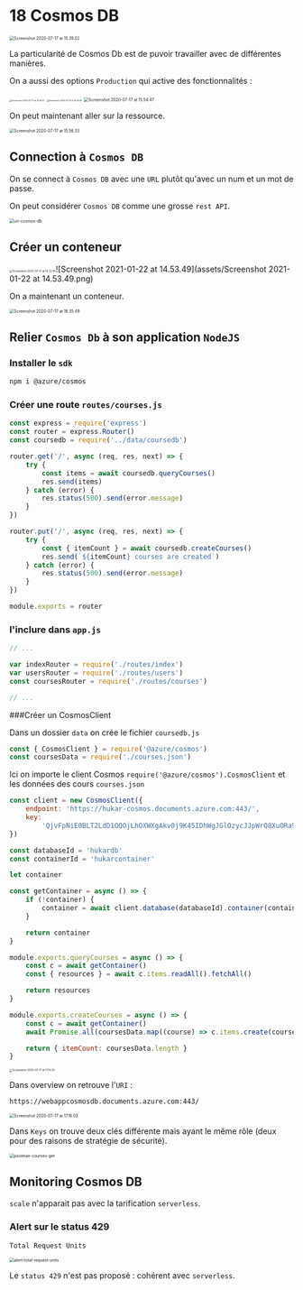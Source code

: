 # 18 Cosmos DB

<img src="assets/Screenshot2020-07-17at15.39.02.png" alt="Screenshot 2020-07-17 at 15.39.02" style="zoom:50%;" />

La particularité de Cosmos Db est de puvoir travailler avec de différentes manières.

On a aussi des options `Production` qui active des fonctionnalités :

<img src="assets/Screenshot2020-07-17at15.44.41.png" alt="Screenshot 2020-07-17 at 15.44.41" style="zoom:25%;" />

<img src="assets/Screenshot2020-07-17at15.44.49.png" alt="Screenshot 2020-07-17 at 15.44.49" style="zoom:25%;" />

<img src="assets/Screenshot2020-07-17at15.54.47.png" alt="Screenshot 2020-07-17 at 15.54.47" style="zoom:50%;" />

On peut maintenant aller sur la ressource.

<img src="assets/Screenshot2020-07-17at15.56.33.png" alt="Screenshot 2020-07-17 at 15.56.33" style="zoom:50%;" />

## Connection à `Cosmos DB`

On se connect à `Cosmos DB` avec une `URL` plutôt qu'avec un num et un mot de passe.

On peut considérer `Cosmos DB` comme une grosse `rest API`.

<img src="assets/uri-cosmos-db.png" alt="uri-cosmos-db" style="zoom:50%;" />

## Créer un conteneur

<img src="assets/Screenshot2020-07-17at16.33.45.png" alt="Screenshot 2020-07-17 at 16.33.45" style="zoom:33%;" />![Screenshot 2021-01-22 at 14.53.49](assets/Screenshot 2021-01-22 at 14.53.49.png)

On a maintenant un conteneur.

<img src="assets/Screenshot2020-07-17at16.35.49.png" alt="Screenshot 2020-07-17 at 16.35.49" style="zoom:50%;" />

## Relier `Cosmos Db` à son application `NodeJS`

### Installer le `sdk`

```bash
npm i @azure/cosmos
```

### Créer une route `routes/courses.js`

```js
const express = require('express')
const router = express.Router()
const coursedb = require('../data/coursedb')

router.get('/', async (req, res, next) => {
    try {
        const items = await coursedb.queryCourses()
        res.send(items)
    } catch (error) {
        res.status(500).send(error.message)
    }
})

router.put('/', async (req, res, next) => {
    try {
        const { itemCount } = await coursedb.createCourses()
        res.send(`${itemCount} courses are created`)
    } catch (error) {
        res.status(500).send(error.message)
    }
})

module.exports = router
```

### l'inclure dans `app.js`

```js
// ...

var indexRouter = require('./routes/index')
var usersRouter = require('./routes/users')
const coursesRouter = require('./routes/courses')

// ...
```



###Créer un CosmosClient

Dans un dossier `data` on crée le fichier `coursedb.js`

```js
const { CosmosClient } = require('@azure/cosmos')
const coursesData = require('./courses.json')
```

Ici on importe le client Cosmos `require('@azure/cosmos').CosmosClient` et les données des cours `courses.json`

```js
const client = new CosmosClient({
    endpoint: 'https://hukar-cosmos.documents.azure.com:443/',
    key:
        'QjvFpNiE0BLT2LdD1OQOjLhOXWXgAkv0j9K45IDhWgJGlOzycJJpWrQ8XuORa9RIoNGOnClqz2IDcZDDwEehkQ==',
})

const databaseId = 'hukardb'
const containerId = 'hukarcontainer'

let container

const getContainer = async () => {
    if (!container) {
        container = await client.database(databaseId).container(containerId)
    }

    return container
}

module.exports.queryCourses = async () => {
    const c = await getContainer()
    const { resources } = await c.items.readAll().fetchAll()

    return resources
}

module.exports.createCourses = async () => {
    const c = await getContainer()
    await Promise.all(coursesData.map((course) => c.items.create(course)))

    return { itemCount: coursesData.length }
}
```

<img src="assets/Screenshot2020-07-17at17.14.53.png" alt="Screenshot 2020-07-17 at 17.14.53" style="zoom:33%;" />

Dans overview on retrouve l'`URI` :

```
https://webappcosmosdb.documents.azure.com:443/
```

<img src="assets/Screenshot2020-07-17at17.16.03.png" alt="Screenshot 2020-07-17 at 17.16.03" style="zoom:50%;" />

Dans `Keys` on trouve deux clés différente mais ayant le même rôle (deux pour des raisons de stratégie de sécurité).

<img src="assets/postman-courses-get.png" alt="postman-courses-get" style="zoom:50%;" />



## Monitoring Cosmos DB

`scale` n'apparait pas avec la tarification `serverless`.

### Alert sur le status 429

`Total Request Units`

<img src="assets/alert-total-request-units.png" alt="alert-total-request-units" style="zoom:50%;" />

Le `status 429` n'est pas proposé : cohérent avec `serverless`.



















